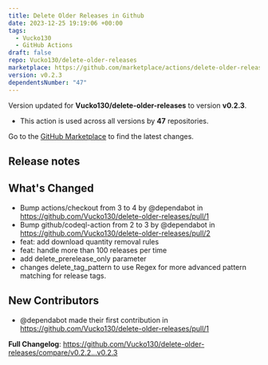 ```yaml
---
title: Delete Older Releases in Github
date: 2023-12-25 19:19:06 +00:00
tags:
  - Vucko130
  - GitHub Actions
draft: false
repo: Vucko130/delete-older-releases
marketplace: https://github.com/marketplace/actions/delete-older-releases-in-github
version: v0.2.3
dependentsNumber: "47"
---
```



Version updated for **Vucko130/delete-older-releases** to version **v0.2.3**.
- This action is used across all versions by **47** repositories.

Go to the [GitHub Marketplace](https://github.com/marketplace/actions/delete-older-releases-in-github) to find the latest changes.

## Release notes

## What's Changed
* Bump actions/checkout from 3 to 4 by @dependabot in https://github.com/Vucko130/delete-older-releases/pull/1
* Bump github/codeql-action from 2 to 3 by @dependabot in https://github.com/Vucko130/delete-older-releases/pull/2
* feat: add download quantity removal rules
* feat: handle more than 100 releases per time
* add delete_prerelease_only parameter
* changes delete_tag_pattern to use Regex for more advanced pattern matching for release tags.

## New Contributors
* @dependabot made their first contribution in https://github.com/Vucko130/delete-older-releases/pull/1

**Full Changelog**: https://github.com/Vucko130/delete-older-releases/compare/v0.2.2...v0.2.3
